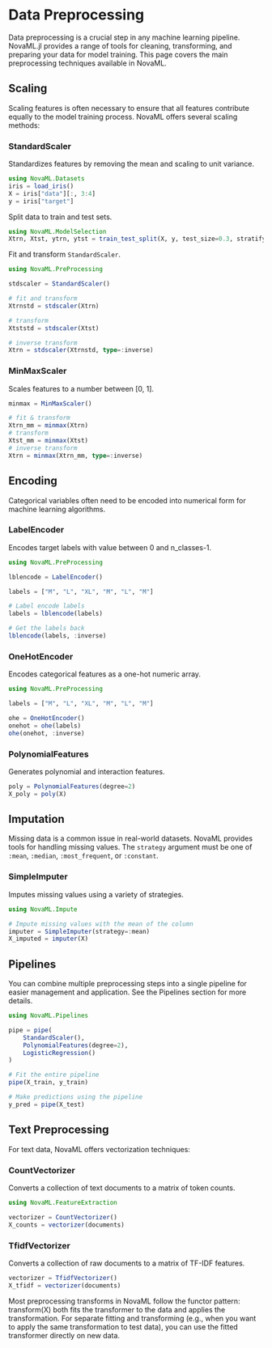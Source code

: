 # Data Preprocessing

Data preprocessing is a crucial step in any machine learning pipeline. NovaML.jl provides a range of tools for cleaning, transforming, and preparing your data for model training. This page covers the main preprocessing techniques available in NovaML.

## Scaling

Scaling features is often necessary to ensure that all features contribute equally to the model training process. NovaML offers several scaling methods:

### StandardScaler

Standardizes features by removing the mean and scaling to unit variance.

```julia
using NovaML.Datasets
iris = load_iris()
X = iris["data"][:, 3:4]
y = iris["target"]
```
Split data to train and test sets.

```julia
using NovaML.ModelSelection
Xtrn, Xtst, ytrn, ytst = train_test_split(X, y, test_size=0.3, stratify=y)
```

Fit and transform `StandardScaler`.

```julia
using NovaML.PreProcessing

stdscaler = StandardScaler()

# fit and transform
Xtrnstd = stdscaler(Xtrn)

# transform
Xtststd = stdscaler(Xtst)

# inverse transform
Xtrn = stdscaler(Xtrnstd, type=:inverse)
```

### MinMaxScaler

Scales features to a number between [0, 1].

```julia
minmax = MinMaxScaler()

# fit & transform
Xtrn_mm = minmax(Xtrn)
# transform
Xtst_mm = minmax(Xtst)
# inverse transform
Xtrn = minmax(Xtrn_mm, type=:inverse)
```

## Encoding

Categorical variables often need to be encoded into numerical form for machine learning algorithms.

### LabelEncoder

Encodes target labels with value between 0 and n_classes-1.

```julia
using NovaML.PreProcessing

lblencode = LabelEncoder()

labels = ["M", "L", "XL", "M", "L", "M"]

# Label encode labels
labels = lblencode(labels)

# Get the labels back
lblencode(labels, :inverse)
```

### OneHotEncoder

Encodes categorical features as a one-hot numeric array.

```julia
using NovaML.PreProcessing

labels = ["M", "L", "XL", "M", "L", "M"]

ohe = OneHotEncoder()
onehot = ohe(labels)
ohe(onehot, :inverse)
```

### PolynomialFeatures

Generates polynomial and interaction features.

```julia
poly = PolynomialFeatures(degree=2)
X_poly = poly(X)
```

## Imputation
Missing data is a common issue in real-world datasets. NovaML provides tools for handling missing values. The `strategy` argument must be one of `:mean`, `:median`, `:most_frequent`, or `:constant`.

### SimpleImputer

Imputes missing values using a variety of strategies.

```julia
using NovaML.Impute

# Impute missing values with the mean of the column
imputer = SimpleImputer(strategy=:mean)
X_imputed = imputer(X)
```

## Pipelines

You can combine multiple preprocessing steps into a single pipeline for easier management and application. See the Pipelines section for more details.

```julia
using NovaML.Pipelines

pipe = pipe(
    StandardScaler(),
    PolynomialFeatures(degree=2),
    LogisticRegression()
)

# Fit the entire pipeline
pipe(X_train, y_train)

# Make predictions using the pipeline
y_pred = pipe(X_test)
```

## Text Preprocessing

For text data, NovaML offers vectorization techniques:

### CountVectorizer

Converts a collection of text documents to a matrix of token counts.

```julia
using NovaML.FeatureExtraction

vectorizer = CountVectorizer()
X_counts = vectorizer(documents)
```

### TfidfVectorizer

Converts a collection of raw documents to a matrix of TF-IDF features.

```julia
vectorizer = TfidfVectorizer()
X_tfidf = vectorizer(documents)
```

Most preprocessing transforms in NovaML follow the functor pattern: transform(X) both fits the transformer to the data and applies the transformation. For separate fitting and transforming (e.g., when you want to apply the same transformation to test data), you can use the fitted transformer directly on new data.